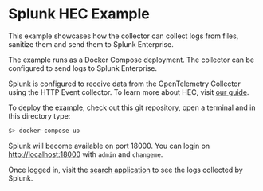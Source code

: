 # Splunk HEC Example

This example showcases how the collector can collect logs from files, sanitize them and send them to Splunk Enterprise.

The example runs as a Docker Compose deployment. The collector can be configured to send logs to Splunk Enterprise.

Splunk is configured to receive data from the OpenTelemetry Collector using the HTTP Event collector. To learn more about HEC, visit [our guide](https://dev.splunk.com/enterprise/docs/dataapps/httpeventcollector/).

To deploy the example, check out this git repository, open a terminal and in this directory type:
```bash
$> docker-compose up
```

Splunk will become available on port 18000. You can login on [http://localhost:18000](http://localhost:18000) with `admin` and `changeme`.

Once logged in, visit the [search application](http://localhost:18000/en-US/app/search) to see the logs collected by Splunk.
